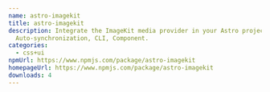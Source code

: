```yaml
---
name: astro-imagekit
title: astro-imagekit
description: Integrate the ImageKit media provider in your Astro projects.
  Auto-synchronization, CLI, Component.
categories:
  - css+ui
npmUrl: https://www.npmjs.com/package/astro-imagekit
homepageUrl: https://www.npmjs.com/package/astro-imagekit
downloads: 4
---
```

